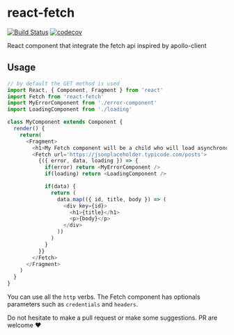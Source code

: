 # react-fetch

[![Build Status](https://travis-ci.org/Wizyma/react-fetch.svg?branch=master)](https://travis-ci.org/Wizyma/react-fetch)
[![codecov](https://codecov.io/gh/Wizyma/react-fetch/branch/master/graph/badge.svg)](https://codecov.io/gh/Wizyma/react-fetch)

React component that integrate the fetch api inspired by apollo-client 

## Usage 
```javascript
// by default the GET method is used
import React, { Component, Fragment } from 'react'
import Fetch from 'react-fetch'
import MyErrorComponent from './error-component'
import LoadingComponent from './loading'

class MyComponent extends Component {
  render() {
    return(
      <Fragment>
        <h1>My Fetch component will be a child who will load asynchronously the data !</h1>
        <Fetch url='https://jsonplaceholder.typicode.com/posts'>
          {({ error, data, loading }) => {
            if(error) return <MyErrorComponent />
            if(loading) return <LoadingComponent />

            if(data) {
              return (
                data.map(({ id, title, body }) => (
                  <div key={id}>
                    <h1>{title}</h1>
                    <p>{body}</p>
                  </div>
                ))
              )
            }
          }}
        </Fetch>
      </Fragment>
    )
  }
}
```

You can use all the `http` verbs. The Fetch component has optionals parameters such as `credentials` and `headers`.

Do not hesitate to make a pull request or make some suggestions. 
PR are welcome :heart: 
